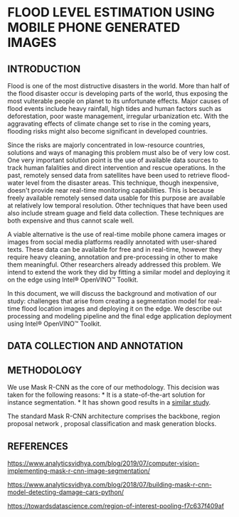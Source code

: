 
# FLOOD LEVEL ESTIMATION USING MOBILE PHONE GENERATED IMAGES


## INTRODUCTION
Flood is one of the most distructive disasters in the world. More than half of the flood disaster occur is developing parts of the world, thus exposing the most vulterable people on planet to its unfortunate effects.
Major causes of flood events include heavy rainfall, high tides and human factors such as deforestation, poor waste management, irregular urbanization etc. With the aggravating effects of climate change set to rise in the coming years, 
flooding risks might also become significant in developed countries.

Since the risks are majorly concentrated in low-resource countries, solutions and ways of managing this problem must also be of very low cost. One very important solution point is the use of available data sources to track human falalities and direct intervention and rescue operations.
In the past, remotely sensed data from satellites have been used to retrieve  flood-water level from the disaster areas. This technique, though inexpensive, doesn't provide near real-time monitoring capabilities. This is because freely available remotely sensed data usable for this purpose are available at relatively low temporal resolution. 
Other techniques that have been used also include stream guage and field data collection. These techniques are both expensive and thus cannot scale well.

A viable alternative is the use of real-time mobile phone camera images or images from social media platforms readily annotated with user-shared texts.
These data can be available for free and in real-time, however they require heavy cleaning, annotation and pre-processing in other to make them meaningful.
Other researchers already addressed this problem. We intend to extend the work they did by fitting a similar model and deploying it on the edge using Intel® OpenVINO™ Toolkit. 

In this document, we will discuss the background and motivation of our study: challenges that arise from creating a segmentation model for real-time flood location images and deploying it on the edge.
We describe out processing and modeling pipeline and the final edge application deployment using Intel® OpenVINO™ Toolkit. 


## DATA COLLECTION AND ANNOTATION



## METHODOLOGY
We use Mask R-CNN as the core of our methodology. This decision was taken for the following reasons:
	* It is a state-of-the-art solution for instance segmentation.
	* It has shown good results in a [similar study](https://www.isprs-ann-photogramm-remote-sens-spatial-inf-sci.net/IV-2-W5/5/2019/isprs-annals-IV-2-W5-5-2019.pdf). 

The standard Mask R-CNN architecture comprises the backbone, region proposal network , proposal classification and mask generation blocks.







## REFERENCES
https://www.analyticsvidhya.com/blog/2019/07/computer-vision-implementing-mask-r-cnn-image-segmentation/

https://www.analyticsvidhya.com/blog/2018/07/building-mask-r-cnn-model-detecting-damage-cars-python/

https://towardsdatascience.com/region-of-interest-pooling-f7c637f409af
